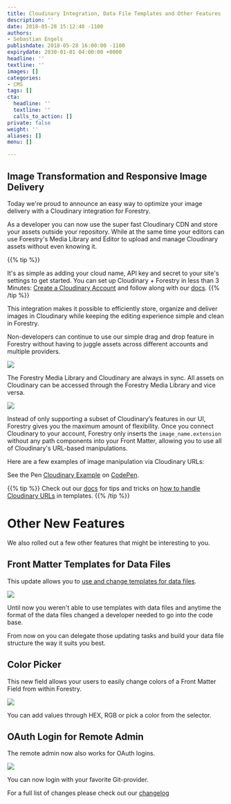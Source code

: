 ```yaml
---
title: Cloudinary Integration, Data File Templates and Other Features
description: ''
date: 2018-05-28 15:12:40 -1100
authors:
- Sebastian Engels
publishdate: 2018-05-28 16:00:00 -1100
expirydate: 2030-01-01 04:00:00 +0000
headline: ''
textline: ''
images: []
categories:
- CMS
tags: []
cta:
  headline: ''
  textline: ''
  calls_to_action: []
private: false
weight: ''
aliases: []
menu: []

---
```

## Image Transformation and Responsive Image Delivery

Today we're proud to announce an easy way to optimize your image delivery with a Cloudinary integration for Forestry.

As a developer you can now use the super fast Cloudinary CDN and store your assets outside your repository. While at the same time your editors can use Forestry's Media Library and Editor to upload and manage Cloudinary assets without even knowing it.

{{% tip %}}

It's as simple as adding your cloud name, API key and secret to your site's settings to get started. You can set up Cloudinary + Forestry in less than 3 Minutes: [Create a Cloudinary Account](https://cloudinary.com/) and follow along with our [docs](https://forestry.io/docs/media/cloudinary/).
{{% /tip %}}

This integration makes it possible to efficiently store, organize and deliver images in Cloudinary while keeping the editing experience simple and clean in Forestry.

Non-developers can continue to use our simple drag and drop feature in Forestry without having to juggle assets across different accounts and multiple providers.

![](/uploads/2018/05/drag_drop.png)

The Forestry Media Library and Cloudinary are always in sync. All assets on Cloudinary can be accessed through the Forestry Media Library and vice versa.

![](/uploads/2018/05/forestry_cloudinary.png)

Instead of only supporting a subset of Cloudinary’s features in our UI, Forestry gives you the maximum amount of flexibility. Once you connect Cloudinary to your account, Forestry only inserts the `image_name.extension` without any path components into your Front Matter, allowing you to use all of Cloudinary's URL-based manipulations.

Here are a few examples of image manipulation via Cloudinary URLs: <p data-height="400" data-theme-id="light" data-slug-hash="YvzVXX" data-default-tab="html,result" data-user="germoe" data-embed-version="2" data-pen-title="YvzVXX" class="codepen" html-proofer-ignore>See the Pen <a href="https://codepen.io/germoe/pen/YvzVXX/">Cloudinary Example</a> on <a href="https://codepen.io">CodePen</a>.</p><script async src="https://static.codepen.io/assets/embed/ei.js"></script><p>

{{% tip %}}
Check out our [docs](https://forestry.io/docs/media/cloudinary/#using-cloudinary-images) for tips and tricks on [how to handle Cloudinary URLs](https://forestry.io/docs/media/cloudinary/#using-cloudinary-images) in templates.
{{% /tip %}}

# Other New Features

We also rolled out a few other features that might be interesting to you.

## Front Matter Templates for Data Files

This update allows you to [use and change templates for data files](https://forestry.io/docs/editing/data-files/#customizing-fields).

![](/uploads/2018/05/template-for-data-files.png)

Until now you weren't able to use templates with data files and anytime the format of the data files changed a developer needed to go into the code base.

From now on you can delegate those updating tasks and build your data file structure the way it suits you best.

## Color Picker

This new field allows your users to easily change colors of a Front Matter Field from within Forestry.

![](/uploads/2018/05/color_picker.png)

You can add values through HEX, RGB or pick a color from the selector.

## OAuth Login for Remote Admin

The remote admin now also works for OAuth logins.

![](/uploads/2018/05/oauth-admin.png)

You can now login with your favorite Git-provider.

For a full list of changes please check out our [changelog](https://forestry.io/docs/changelog/2018-5-28-changelog/)